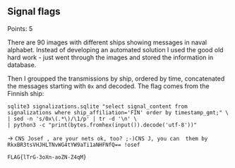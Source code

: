 ## Signal flags 

Points: 5


There are 90 images with different ships showing messages in naval alphabet. Instead of developing an automated solution I used the good old hard work - just went through the images and stored the information in database.

Then I groupped the transmissions by ship, ordered by time, concatenated the messages  starting with `0x` and decoded. The flag comes from the Finnish ship:

```
sqlite3 signalizations.sqlite "select signal_content from signalizations where ship_affiliation='FIN' order by timestamp_gmt;" \
| sed -n 's/0x\(.*\)/\1/p' | tr -d '\n' \
| python3 -c "print(bytes.fromhex(input()).decode('utf-8'))"
```
->
`CNS Josef , are your nets ok, too? ;-)CNS J, you can  them by RkxBR3tsVHJHLTNvWG4tYW9aTi1aNHFNfQ== !osef`


`FLAG{lTrG-3oXn-aoZN-Z4qM}`
